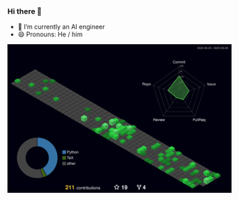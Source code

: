 ### Hi there 👋
- 🔭 I’m currently an AI engineer
- 😄 Pronouns: He / him

![svg](profile-3d-contrib/profile-night-green.svg)


<!--
**knotgrass/knotgrass** is a ✨ _special_ ✨ repository because its `README.md` (this file) appears on your GitHub profile.

Here are some ideas to get you started:

- 🔭 I’m currently working on ...
- 🌱 I’m currently learning ...
- 👯 I’m looking to collaborate on ...
- 🤔 I’m looking for help with ...
- 💬 Ask me about ...
- 📫 How to reach me: ...
- 😄 Pronouns: ...
- ⚡ Fun fact: ...
-->
